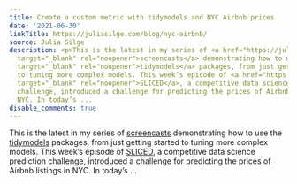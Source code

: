 ```yaml
---
title: Create a custom metric with tidymodels and NYC Airbnb prices
date: '2021-06-30'
linkTitle: https://juliasilge.com/blog/nyc-airbnb/
source: Julia Silge
description: <p>This is the latest in my series of <a href="https://juliasilge.com/category/tidymodels/"
  target="_blank" rel="noopener">screencasts</a> demonstrating how to use the <a href="https://www.tidymodels.org/"
  target="_blank" rel="noopener">tidymodels</a> packages, from just getting started
  to tuning more complex models. This week’s episode of <a href="https://www.notion.so/SLICED-Show-c7bd26356e3a42279e2dfbafb0480073"
  target="_blank" rel="noopener">SLICED</a>, a competitive data science prediction
  challenge, introduced a challenge for predicting the prices of Airbnb listings in
  NYC. In today’s ...
disable_comments: true
---
```

<p>This is the latest in my series of <a href="https://juliasilge.com/category/tidymodels/" target="_blank" rel="noopener">screencasts</a> demonstrating how to use the <a href="https://www.tidymodels.org/" target="_blank" rel="noopener">tidymodels</a> packages, from just getting started to tuning more complex models. This week’s episode of <a href="https://www.notion.so/SLICED-Show-c7bd26356e3a42279e2dfbafb0480073" target="_blank" rel="noopener">SLICED</a>, a competitive data science prediction challenge, introduced a challenge for predicting the prices of Airbnb listings in NYC. In today’s ...
